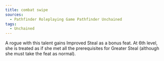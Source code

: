 ```yaml
---
title: combat swipe
sources:
  - Pathfinder Roleplaying Game Pathfinder Unchained
tags:
  - Unchained
---
```


A rogue with this talent gains Improved Steal as a bonus feat. At 6th level, she is treated as if she met all the prerequisites for Greater Steal (although she must take the feat as normal).
